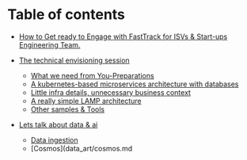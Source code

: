 # Table of contents

* [How to Get ready to Engage with FastTrack for ISVs & Start-ups Engineering Team.](README.md)
* [The technical envisioning session](technical-envisioning-session.md)
  * [What we need from You-Preparations](preparations.md)
  * [A kubernetes-based microservices architecture with databases](architecture-samples/architecture-generic-k8s.md)
  * [Little infra details, unnecessary business context](architecture-samples/architecture-business-centered.md)
  * [A really simple LAMP architecture](architecture-samples/architecture-php-mysql.md)
  * [Other samples & Tools](architecture-samples/other-samples.md)


* [Lets talk about data & ai](data_art/dataplatform.md)
  <!-- * [Data Estate](data_art/dataestate.md) -->
  * [Data ingestion](data_art/data_ingestion.md)
  * [Cosmos](data_art/cosmos.md

